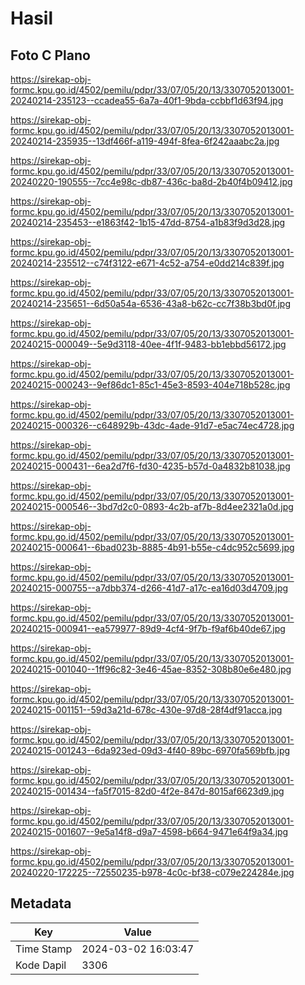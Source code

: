 # Hasil

## Foto C Plano

https://sirekap-obj-formc.kpu.go.id/4502/pemilu/pdpr/33/07/05/20/13/3307052013001-20240214-235123--ccadea55-6a7a-40f1-9bda-ccbbf1d63f94.jpg

https://sirekap-obj-formc.kpu.go.id/4502/pemilu/pdpr/33/07/05/20/13/3307052013001-20240214-235935--13df466f-a119-494f-8fea-6f242aaabc2a.jpg

https://sirekap-obj-formc.kpu.go.id/4502/pemilu/pdpr/33/07/05/20/13/3307052013001-20240220-190555--7cc4e98c-db87-436c-ba8d-2b40f4b09412.jpg

https://sirekap-obj-formc.kpu.go.id/4502/pemilu/pdpr/33/07/05/20/13/3307052013001-20240214-235453--e1863f42-1b15-47dd-8754-a1b83f9d3d28.jpg

https://sirekap-obj-formc.kpu.go.id/4502/pemilu/pdpr/33/07/05/20/13/3307052013001-20240214-235512--c74f3122-e671-4c52-a754-e0dd214c839f.jpg

https://sirekap-obj-formc.kpu.go.id/4502/pemilu/pdpr/33/07/05/20/13/3307052013001-20240214-235651--6d50a54a-6536-43a8-b62c-cc7f38b3bd0f.jpg

https://sirekap-obj-formc.kpu.go.id/4502/pemilu/pdpr/33/07/05/20/13/3307052013001-20240215-000049--5e9d3118-40ee-4f1f-9483-bb1ebbd56172.jpg

https://sirekap-obj-formc.kpu.go.id/4502/pemilu/pdpr/33/07/05/20/13/3307052013001-20240215-000243--9ef86dc1-85c1-45e3-8593-404e718b528c.jpg

https://sirekap-obj-formc.kpu.go.id/4502/pemilu/pdpr/33/07/05/20/13/3307052013001-20240215-000326--c648929b-43dc-4ade-91d7-e5ac74ec4728.jpg

https://sirekap-obj-formc.kpu.go.id/4502/pemilu/pdpr/33/07/05/20/13/3307052013001-20240215-000431--6ea2d7f6-fd30-4235-b57d-0a4832b81038.jpg

https://sirekap-obj-formc.kpu.go.id/4502/pemilu/pdpr/33/07/05/20/13/3307052013001-20240215-000546--3bd7d2c0-0893-4c2b-af7b-8d4ee2321a0d.jpg

https://sirekap-obj-formc.kpu.go.id/4502/pemilu/pdpr/33/07/05/20/13/3307052013001-20240215-000641--6bad023b-8885-4b91-b55e-c4dc952c5699.jpg

https://sirekap-obj-formc.kpu.go.id/4502/pemilu/pdpr/33/07/05/20/13/3307052013001-20240215-000755--a7dbb374-d266-41d7-a17c-ea16d03d4709.jpg

https://sirekap-obj-formc.kpu.go.id/4502/pemilu/pdpr/33/07/05/20/13/3307052013001-20240215-000941--ea579977-89d9-4cf4-9f7b-f9af6b40de67.jpg

https://sirekap-obj-formc.kpu.go.id/4502/pemilu/pdpr/33/07/05/20/13/3307052013001-20240215-001040--1ff96c82-3e46-45ae-8352-308b80e6e480.jpg

https://sirekap-obj-formc.kpu.go.id/4502/pemilu/pdpr/33/07/05/20/13/3307052013001-20240215-001151--59d3a21d-678c-430e-97d8-28f4df91acca.jpg

https://sirekap-obj-formc.kpu.go.id/4502/pemilu/pdpr/33/07/05/20/13/3307052013001-20240215-001243--6da923ed-09d3-4f40-89bc-6970fa569bfb.jpg

https://sirekap-obj-formc.kpu.go.id/4502/pemilu/pdpr/33/07/05/20/13/3307052013001-20240215-001434--fa5f7015-82d0-4f2e-847d-8015af6623d9.jpg

https://sirekap-obj-formc.kpu.go.id/4502/pemilu/pdpr/33/07/05/20/13/3307052013001-20240215-001607--9e5a14f8-d9a7-4598-b664-9471e64f9a34.jpg

https://sirekap-obj-formc.kpu.go.id/4502/pemilu/pdpr/33/07/05/20/13/3307052013001-20240220-172225--72550235-b978-4c0c-bf38-c079e224284e.jpg


## Metadata

| Key        | Value               |
| ---------- | ------------------- |
| Time Stamp | 2024-03-02 16:03:47 |
| Kode Dapil | 3306                |




